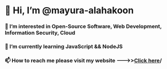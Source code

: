 <h1>👋 Hi, I’m @mayura-alahakoon </h1>
<h3> 👀 I’m interested in Open-Source Software, Web Development, Information Security, Cloud</h3>
<h3>🌱 I’m currently learning JavaScript && NodeJS </h3>
<h3>📫 How to reach me please visit my website --->><a href=https://mayura-alahakoon.github.io target=_blank>Click here</a>/ </h3>

<!---
mayura-alahakoon/mayura-alahakoon is a ✨ special ✨ repository because its `README.md` (this file) appears on your GitHub profile.
You can click the Preview link to take a look at your changes.
--->
